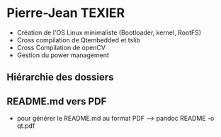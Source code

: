 Pierre-Jean TEXIER
============

- Création de l'OS Linux minimaliste (Bootloader, kernel, RootFS)
- Cross compilation de Qtembedded et tslib
- Cross Compilation de openCV
- Gestion du power management

Hiérarchie des dossiers
----------------------

README.md vers PDF
------------------

- pour générer le README.md au format PDF --> 
      pandoc README -o qt.pdf
